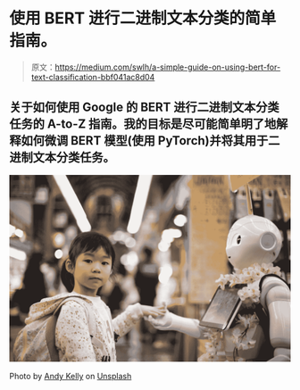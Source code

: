 # 使用 BERT 进行二进制文本分类的简单指南。

> 原文：<https://medium.com/swlh/a-simple-guide-on-using-bert-for-text-classification-bbf041ac8d04>

## 关于如何使用 Google 的 BERT 进行二进制文本分类任务的 A-to-Z 指南。我的目标是尽可能简单明了地解释如何微调 BERT 模型(使用 PyTorch)并将其用于二进制文本分类任务。

![](img/35a8f22b6e65a84818eebcb753cd7996.png)

Photo by [Andy Kelly](https://unsplash.com/@askkell?utm_source=unsplash&utm_medium=referral&utm_content=creditCopyText) on [Unsplash](https://unsplash.com/search/photos/robot?utm_source=unsplash&utm_medium=referral&utm_content=creditCopyText)